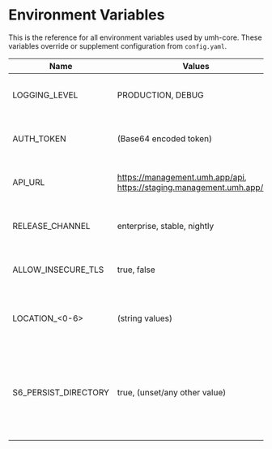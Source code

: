 # Environment Variables

This is the reference for all environment variables used by umh-core. These variables override or supplement configuration from `config.yaml`.

| Name             | Values                                                                 | Description                                          |
| ---------------- | ---------------------------------------------------------------------- | ---------------------------------------------------- |
| LOGGING\_LEVEL   | PRODUCTION, DEBUG                                                      | Controls log verbosity. DEBUG shows detailed internal operations |
| AUTH\_TOKEN      | (Base64 encoded token)                                                 | Management Console authentication token. Overrides auth token from config.yaml |
| API\_URL         | https://management.umh.app/api, https://staging.management.umh.app/api | Management Console API endpoint. Use staging for testing environments |
| RELEASE\_CHANNEL | enterprise, stable, nightly                                            | Auto-update channel. Enterprise = most stable, nightly = latest features |
| ALLOW\_INSECURE\_TLS | true, false                                                        | Skip TLS certificate verification. Use for corporate firewalls with MITM proxies |
| LOCATION\_<0-6>  | (string values)                                                        | Sets Agent location hierarchy levels 0-6. Example: LOCATION_0=factory, LOCATION_1=line1 |
| S6\_PERSIST\_DIRECTORY | true, (unset/any other value)                                    | Controls S6 service directory persistence. true = /data/services (persist across restarts for debugging), unset = /tmp/umh-core-services (cleared on restart, default) |

